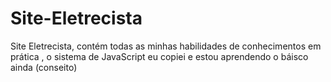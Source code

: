 # Site-Eletrecista
 Site Eletrecista, contém todas as minhas habilidades de conhecimentos em prática , o sistema de JavaScript eu copiei e estou aprendendo o báisco ainda (conseito)
